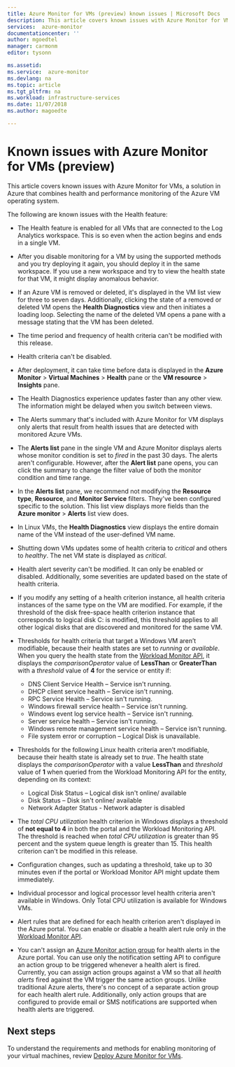 ```yaml
---
title: Azure Monitor for VMs (preview) known issues | Microsoft Docs
description: This article covers known issues with Azure Monitor for VMs, a solution in Azure that combines health and performance monitoring of the Azure VM operating system. Azure Monitor for VMs also automatically discovers application components and dependencies with other resources and maps the communication between them.
services:  azure-monitor
documentationcenter: ''
author: mgoedtel
manager: carmonm
editor: tysonn

ms.assetid: 
ms.service:  azure-monitor
ms.devlang: na
ms.topic: article
ms.tgt_pltfrm: na
ms.workload: infrastructure-services
ms.date: 11/07/2018
ms.author: magoedte

---
```


# Known issues with Azure Monitor for VMs (preview)

This article covers known issues with Azure Monitor for VMs, a solution in Azure that combines health and performance monitoring of the Azure VM operating system. 

The following are known issues with the Health feature:

- The Health feature is enabled for all VMs that are connected to the Log Analytics workspace. This is so even when the action begins and ends in a single VM.
- After you disable monitoring for a VM by using the supported methods and you try deploying it again, you should deploy it in the same workspace. If you use a new workspace and try to view the health state for that VM, it might display anomalous behavior.
- If an Azure VM is removed or deleted, it's displayed in the VM list view for three to seven days. Additionally, clicking the state of a removed or deleted VM opens the **Health Diagnostics** view and then initiates a loading loop. Selecting the name of the deleted VM opens a pane with a message stating that the VM has been deleted.
- The time period and frequency of health criteria can't be modified with this release. 
- Health criteria can't be disabled. 
- After deployment, it can take time before data is displayed in the **Azure Monitor** > **Virtual Machines** > **Health** pane or the **VM resource** > **Insights** pane.
- The Health Diagnostics experience updates faster than any other view. The information might be delayed when you switch between views. 
- The Alerts summary that's included with Azure Monitor for VM displays only alerts that result from health issues that are detected with monitored Azure VMs.
- The **Alerts list** pane in the single VM and Azure Monitor displays alerts whose monitor condition is set to *fired* in the past 30 days. The alerts aren't configurable. However, after the **Alert list** pane opens, you can click the summary to change the filter value of both the monitor condition and time range.
- In the **Alerts list** pane, we recommend not modifying the **Resource type**, **Resource**, and **Monitor Service** filters. They've been configured specific to the solution. This list view displays more fields than the **Azure monitor** > **Alerts** list view does.   
- In Linux VMs, the **Health Diagnostics** view displays the entire domain name of the VM instead of the user-defined VM name.
- Shutting down VMs updates some of health criteria to *critical* and others to *healthy*. The net VM state is displayed as *critical*.
- Health alert severity can't be modified. It can only be enabled or disabled. Additionally, some severities are updated based on the state of health criteria.
- If you modify any setting of a health criterion instance, all health criteria instances of the same type on the VM are modified. For example, if the threshold of the disk free-space health criterion instance that corresponds to logical disk C: is modified, this threshold applies to all other logical disks that are discovered and monitored for the same VM.  
- Thresholds for health criteria that target a Windows VM aren’t modifiable, because their health states are set to *running* or *available*. When you query the health state from the [Workload Monitor API](https://github.com/Azure/azure-rest-api-specs/tree/master/specification/workloadmonitor/resource-manager), it displays the *comparisonOperator* value of **LessThan** or **GreaterThan** with a *threshold* value of **4** for the service or entity if:
   - DNS Client Service Health – Service isn't running. 
   - DHCP client service health – Service isn't running. 
   - RPC Service Health – Service isn't running. 
   - Windows firewall service health – Service isn't running.
   - Windows event log service health – Service isn't running. 
   - Server service health – Service isn't running. 
   - Windows remote management service health – Service isn't running. 
   - File system error or corruption – Logical Disk is unavailable.

- Thresholds for the following Linux health criteria aren’t modifiable, because their health state is already set to *true*. The health state displays the *comparisonOperator* with a value **LessThan** and *threshold* value of **1** when queried from the Workload Monitoring API for the entity, depending on its context:
   - Logical Disk Status – Logical disk isn't online/ available
   - Disk Status – Disk isn't online/ available
   - Network Adapter Status -  Network adapter is disabled  

- The *total CPU utilization* health criterion in Windows displays a threshold of **not equal to 4** in both the portal and the Workload Monitoring API. The threshold is reached when *total CPU utilization* is greater than 95 percent and the system queue length is greater than 15. This health criterion can't be modified in this release. 
- Configuration changes, such as updating a threshold, take up to 30 minutes even if the portal or Workload Monitor API might update them immediately. 
- Individual processor and logical processor level health criteria aren't available in Windows. Only Total CPU utilization is available for Windows VMs. 
- Alert rules that are defined for each health criterion aren't displayed in the Azure portal. You can enable or disable a health alert rule only in the [Workload Monitor API](https://github.com/Azure/azure-rest-api-specs/tree/master/specification/workloadmonitor/resource-manager). 
- You can't assign an [Azure Monitor action group](../../azure-monitor/platform/action-groups.md) for health alerts in the Azure portal. You can use only the notification setting API to configure an action group to be triggered whenever a health alert is fired. Currently, you can assign action groups against a VM so that all *health alerts* fired against the VM trigger the same action groups. Unlike traditional Azure alerts, there's no concept of a separate action group for each health alert rule. Additionally, only action groups that are configured to provide email or SMS notifications are supported when health alerts are triggered. 

## Next steps
To understand the requirements and methods for enabling monitoring of your virtual machines, review [Deploy Azure Monitor for VMs](vminsights-onboard.md).
